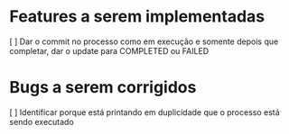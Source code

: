 # Features a serem implementadas

[ ] Dar o commit no processo como em execução e somente depois que completar, dar o update para COMPLETED ou FAILED

# Bugs a serem corrigidos

[ ] Identificar porque está printando em duplicidade que o processo está sendo executado